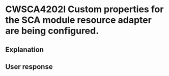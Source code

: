 # CWSCA4202I Custom properties for the SCA module resource adapter are being configured.

## Explanation

## User response